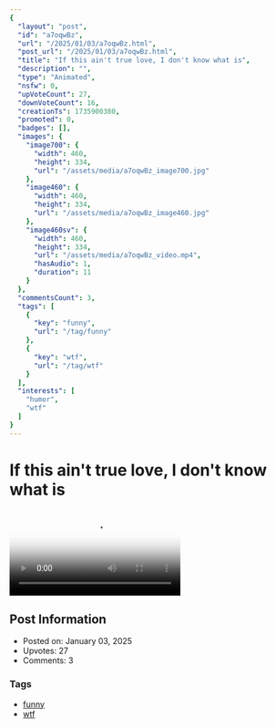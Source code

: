 ```yaml
---
{
  "layout": "post",
  "id": "a7oqwBz",
  "url": "/2025/01/03/a7oqwBz.html",
  "post_url": "/2025/01/03/a7oqwBz.html",
  "title": "If this ain't true love, I don't know what is",
  "description": "",
  "type": "Animated",
  "nsfw": 0,
  "upVoteCount": 27,
  "downVoteCount": 16,
  "creationTs": 1735900380,
  "promoted": 0,
  "badges": [],
  "images": {
    "image700": {
      "width": 460,
      "height": 334,
      "url": "/assets/media/a7oqwBz_image700.jpg"
    },
    "image460": {
      "width": 460,
      "height": 334,
      "url": "/assets/media/a7oqwBz_image460.jpg"
    },
    "image460sv": {
      "width": 460,
      "height": 334,
      "url": "/assets/media/a7oqwBz_video.mp4",
      "hasAudio": 1,
      "duration": 11
    }
  },
  "commentsCount": 3,
  "tags": [
    {
      "key": "funny",
      "url": "/tag/funny"
    },
    {
      "key": "wtf",
      "url": "/tag/wtf"
    }
  ],
  "interests": [
    "humor",
    "wtf"
  ]
}
---
```


# If this ain't true love, I don't know what is

<video controls playsinline loop poster="/assets/media/a7oqwBz_image460.jpg">
  <source src="/assets/media/a7oqwBz_video.mp4" type="video/mp4">
  Your browser does not support the video tag.
</video>

## Post Information

- Posted on: January 03, 2025
- Upvotes: 27
- Comments: 3

### Tags

- [funny](/tag/funny)
- [wtf](/tag/wtf)
